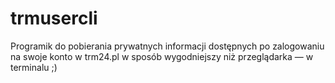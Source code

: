 trmusercli
==========

Programik do pobierania prywatnych informacji dostępnych po zalogowaniu na swoje konto w trm24.pl w sposób wygodniejszy niż przeglądarka — w terminalu ;)
